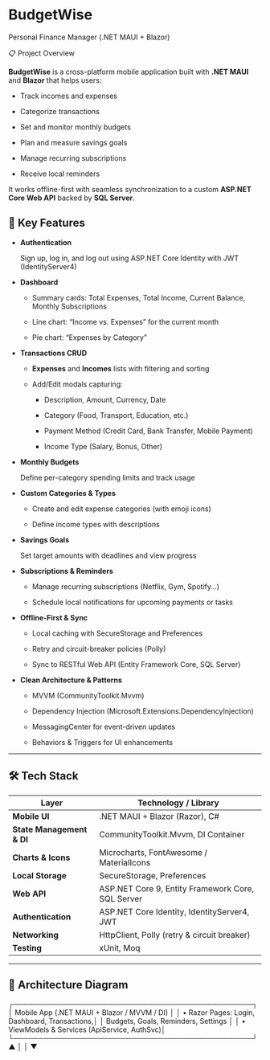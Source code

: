 # BudgetWise
Personal Finance Manager (​.NET MAUI + Blazor)

📋 Project Overview

**BudgetWise** is a cross-platform mobile application built with **.NET MAUI** and **Blazor** that helps users:

- Track incomes and expenses
  
- Categorize transactions

- Set and monitor monthly budgets
  
- Plan and measure savings goals
  
- Manage recurring subscriptions
  
- Receive local reminders

It works offline-first with seamless synchronization to a custom **ASP.NET Core Web API** backed by **SQL Server**.

## 🚀 Key Features

- **Authentication**
  
  Sign up, log in, and log out using ASP.NET Core Identity with JWT (IdentityServer4)

- **Dashboard**
    
  - Summary cards: Total Expenses, Total Income, Current Balance, Monthly Subscriptions
     
  - Line chart: “Income vs. Expenses” for the current month
      
  - Pie chart: “Expenses by Category”

- **Transactions CRUD**
  
  - **Expenses** and **Incomes** lists with filtering and sorting
     
  - Add/Edit modals capturing:
     
    - Description, Amount, Currency, Date
        
    - Category (Food, Transport, Education, etc.)
       
    - Payment Method (Credit Card, Bank Transfer, Mobile Payment)
      
    - Income Type (Salary, Bonus, Other)

- **Monthly Budgets**
  
  Define per-category spending limits and track usage

- **Custom Categories & Types**
    
  - Create and edit expense categories (with emoji icons)
      
  - Define income types with descriptions

- **Savings Goals**
    
  Set target amounts with deadlines and view progress

- **Subscriptions & Reminders**
  
  - Manage recurring subscriptions (Netflix, Gym, Spotify…)
     
  - Schedule local notifications for upcoming payments or tasks

- **Offline-First & Sync**
   
  - Local caching with SecureStorage and Preferences
    
  - Retry and circuit-breaker policies (Polly)
      
  - Sync to RESTful Web API (Entity Framework Core, SQL Server)

- **Clean Architecture & Patterns**
  
  - MVVM (CommunityToolkit.Mvvm)
      
  - Dependency Injection (Microsoft.Extensions.DependencyInjection)
      
  - MessagingCenter for event-driven updates
    
  - Behaviors & Triggers for UI enhancements

---

## 🛠 Tech Stack

| Layer            | Technology / Library                          |
| ---------------- | --------------------------------------------- |
| **Mobile UI**    | .NET MAUI + Blazor (Razor), C#               |
| **State Management & DI** | CommunityToolkit.Mvvm, DI Container    |
| **Charts & Icons** | Microcharts, FontAwesome / MaterialIcons    |
| **Local Storage** | SecureStorage, Preferences                    |
| **Web API**      | ASP.NET Core 9, Entity Framework Core, SQL Server |
| **Authentication** | ASP.NET Core Identity, IdentityServer4, JWT  |
| **Networking**   | HttpClient, Polly (retry & circuit breaker)   |
| **Testing**      | xUnit, Moq                                    |

---

## 📐 Architecture Diagram

┌────────────────────────────────────────────────┐
│ Mobile App (.NET MAUI + Blazor / MVVM / DI) │
│ • Razor Pages: Login, Dashboard, Transactions,│
│ Budgets, Goals, Reminders, Settings │
│ • ViewModels & Services (ApiService, AuthSvc)│
└────────────────────────────────────────────────┘
▲ │
│ ▼
